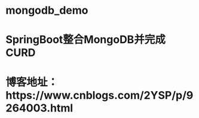 # mongodb_demo
<h1>SpringBoot整合MongoDB并完成CURD<h1>
<p>博客地址：https://www.cnblogs.com/2YSP/p/9264003.html</p>

